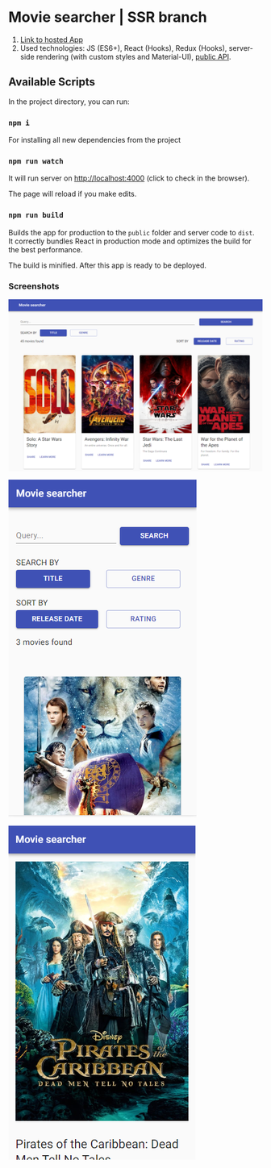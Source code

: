 # Movie searcher | SSR branch

1. [Link to hosted App](https://arthur199212.github.io/react-movie-searcher/)
2. Used technologies: JS (ES6+), React (Hooks), Redux (Hooks), server-side rendering (with custom styles and Material-UI), [public API](https://reactjs-cdp.herokuapp.com/api-docs).

## Available Scripts

In the project directory, you can run:

### `npm i`
For installing all new dependencies from the project

### `npm run watch`
It will run server on [http://localhost:4000](http://localhost:4000) (click to check in the browser).

The page will reload if you make edits.<br />


### `npm run build`

Builds the app for production to the `public` folder and server code to `dist`.<br />
It correctly bundles React in production mode and optimizes the build for the best performance.

The build is minified.
After this app is ready to be deployed.

### Screenshots

![main_page_1](https://raw.githubusercontent.com/Arthur199212/react-movie-searcher/gh-pages/01.PNG)

![main_page_2](https://raw.githubusercontent.com/Arthur199212/react-movie-searcher/gh-pages/02.PNG)

![detailed_page_3](https://raw.githubusercontent.com/Arthur199212/react-movie-searcher/gh-pages/03.PNG)

